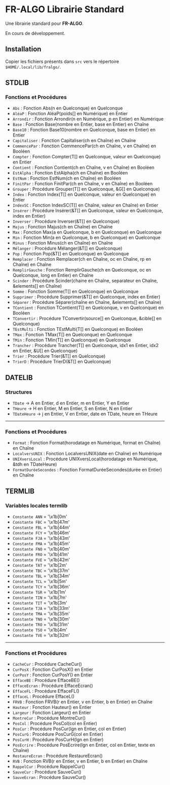 # FR-ALGO Librairie Standard

Une librairie standard pour **FR-ALGO**.

En cours de développement.

## Installation

Copier les fichiers présents dans `src` vers le répertoire `$HOME/.local/lib/fralgo/`.

## STDLIB

### Fonctions et Procédures

* `Abs` : Fonction Abs(n en Quelconque) en Quelconque
* `AléaP` : Fonction AléaP(poids[] en Numérique) en Entier
* `Arrondir` : Fonction Arrondir(n en Numérique, p en Entier) en Numérique
* `Base` : Fonction Base(nombre en Entier, base en Entier) en Chaîne
* `Base10` : Fonction Base10(nombre en Quelconque, base en Entier) en Entier
* `Capitaliser` : Fonction Capitaliser(ch en Chaîne) en Chaîne
* `CommencePar` : Fonction CommencePar(ch en Chaîne, v en Chaîne) en Booléen
* `Compter` : Fonction Compter(T[] en Quelconque, valeur en Quelconque) en Entier
* `Contient` : Fonction Contient(ch en Chaîne, v en Chaîne) en Booléen
* `EstAlpha` : Fonction EstAlpha(ch en Chaîne) en Booléen
* `EstNum` : Fonction EstNum(ch en Chaîne) en Booléen
* `FinitPar` : Fonction FinitPar(ch en Chaîne, v en Chaîne) en Booléen
* `Grouper` : Procédure Grouper(T[] en Quelconque, &G[] en Quelconque)
* `Index` : Fonction Index(T[] en Quelconque, valeur en Quelconque) en Entier
* `IndexSC` : Fonction IndexSC(T[] en Chaîne, valeur en Chaîne) en Entier
* `Insérer` : Procédure Insérer(&T[] en Quelconque, valeur en Quelconque, index en Entier)
* `Inverser` : Procédure Inverser(&T[] en Quelconque)
* `Majus` : Fonction Majus(ch en Chaîne) en Chaîne
* `Max` : Fonction Max(a en Quelconque, b en Quelconque) en Quelconque
* `Min` : Fonction Min(a en Quelconque, b en Quelconque) en Quelconque
* `Minus` : Fonction Minus(ch en Chaîne) en Chaîne
* `Mélanger` : Procédure Mélanger(&T[] en Quelconque)
* `Pop` : Fonction Pop(&T[] en Quelconque) en Quelconque
* `Remplacer` : Fonction Remplacer(ch en Chaîne, oc en Chaîne, rp en Chaîne) en Chaîne
* `RemplirGauche` : Fonction RemplirGauche(ch en Quelconque, oc en Quelconque, long en Entier) en Chaîne
* `Scinder` : Procédure Scinder(chaine en Chaîne, separateur en Chaîne, &elements[] en Chaîne)
* `Somme` : Fonction Somme(T[] en Quelconque) en Quelconque
* `Supprimer` : Procédure Supprimer(&T[] en Quelconque, index en Entier)
* `Séparer` : Procédure Séparer(chaîne en Chaîne, &elements[] en Chaîne)
* `TContient` : Fonction TContient(T[] en Quelconque, v en Quelconque) en Booléen
* `TConvertir` : Procédure TConvertir(source[] en Quelconque, &cible[] en Quelconque)
* `TEstMulti` : Fonction TEstMulti(T[] en Quelconque) en Booléen
* `TMax` : Fonction TMax(T[] en Quelconque) en Quelconque
* `TMin` : Fonction TMin(T[] en Quelconque) en Quelconque
* `Trancher` : Procédure Trancher(T[] en Quelconque, idx1 en Entier, idx2 en Entier, &U[] en Quelconque)
* `Trier` : Procédure Trier(&T[] en Quelconque)
* `TrierD` : Procédure TrierD(&T[] en Quelconque)

## DATELIB

### Structures

* `TDate` → A en Entier, d en Entier, m en Entier, Y en Entier
* `THeure` → H en Entier, M en Entier, S en Entier, N en Entier
* `TDateHeure` → j en Entier, V en Entier, date en TDate, heure en THeure

---

### Fonctions et Procédures

* `Format` : Fonction Format(horodatage en Numérique, format en Chaîne) en Chaîne
* `LocalversUNIX` : Fonction LocalversUNIX(date en Chaîne) en Numérique
* `UNIXversLocal` : Procédure UNIXversLocal(horodatage en Numérique, &tdh en TDateHeure)
* `FormatDuréeSecondes` : Fonction FormatDuréeSecondes(durée en Entier) en Chaîne

## TERMLIB

### Variables locales termlib

* `Constante ANN` = '\x1b[0m'
* `Constante FBC` = '\x1b[47m'
* `Constante FBL` = '\x1b[44m'
* `Constante FCY` = '\x1b[46m'
* `Constante FJA` = '\x1b[43m'
* `Constante FMA` = '\x1b[45m'
* `Constante FNO` = '\x1b[40m'
* `Constante FRO` = '\x1b[41m'
* `Constante FVE` = '\x1b[42m'
* `Constante TAT` = '\x1b[2m'
* `Constante TBC` = '\x1b[37m'
* `Constante TBL` = '\x1b[34m'
* `Constante TCL` = '\x1b[5m'
* `Constante TCY` = '\x1b[36m'
* `Constante TGR` = '\x1b[1m'
* `Constante TIN` = '\x1b[7m'
* `Constante TIT` = '\x1b[3m'
* `Constante TJA` = '\x1b[33m'
* `Constante TMA` = '\x1b[35m'
* `Constante TNO` = '\x1b[30m'
* `Constante TRO` = '\x1b[31m'
* `Constante TSO` = '\x1b[4m'
* `Constante TVE` = '\x1b[32m'

---

### Fonctions et Procédures

* `CacheCur` : Procédure CacheCur()
* `CurPosX` : Fonction CurPosX() en Entier
* `CurPosY` : Fonction CurPosY() en Entier
* `EffaceBE` : Procédure EffaceBE()
* `EffaceEcran` : Procédure EffaceEcran()
* `EffaceFL` : Procédure EffaceFL()
* `EffaceL` : Procédure EffaceL()
* `FRVB` : Fonction FRVB(r en Entier, v en Entier, b en Entier) en Chaîne
* `Hauteur` : Fonction Hauteur() en Entier
* `Largeur` : Fonction Largeur() en Entier
* `MontreCur` : Procédure MontreCur()
* `PosCol` : Procédure PosCol(col en Entier)
* `PosCur` : Procédure PosCur(lgn en Entier, col en Entier)
* `PosCurG` : Procédure PosCurG(col en Entier)
* `PosCurH` : Procédure PosCurH(lgn en Entier)
* `PosEcrire` : Procédure PosEcrire(lgn en Entier, col en Entier, texte en Chaîne)
* `RestaureEcran` : Procédure RestaureEcran()
* `RVB` : Fonction RVB(r en Entier, v en Entier, b en Entier) en Chaîne
* `RappelCur` : Procédure RappelCur()
* `SauveCur` : Procédure SauveCur()
* `SauveEcran` : Procédure SauveCur()

